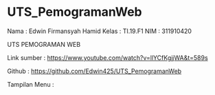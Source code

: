 # UTS_PemogramanWeb
Nama  : Edwin Firmansyah Hamid
Kelas   : TI.19.F1
NIM     : 311910420

UTS PEMOGRAMAN WEB


Link sumber : https://www.youtube.com/watch?v=llYCfKgjjWA&t=589s

Github : https://github.com/Edwin425/UTS_PemogramanWeb

 

 

Tampilan Menu :

 

